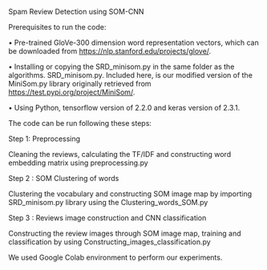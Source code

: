 Spam Review Detection using SOM-CNN

Prerequisites to run the code:

•	Pre-trained GloVe-300 dimension word representation vectors, which can be downloaded from https://nlp.stanford.edu/projects/glove/. 

•	Installing or copying the SRD_minisom.py in the same folder as the algorithms. SRD_minisom.py. Included here, is our modified version of the MiniSom.py library originally retrieved from https://test.pypi.org/project/MiniSom/. 

•	Using Python, tensorflow version of 2.2.0 and keras version of 2.3.1.

The code can be run following these steps:

Step 1: Preprocessing

Cleaning the reviews, calculating the TF/IDF and constructing word embedding matrix using preprocessing.py

Step 2 : SOM Clustering of words

Clustering the vocabulary and constructing SOM image map by importing SRD_minisom.py library using the Clustering_words_SOM.py

Step 3 : Reviews image construction and CNN classification

Constructing the review images through SOM image map, training and classification by using Constructing_images_classification.py

We used Google Colab environment to perform our experiments.

